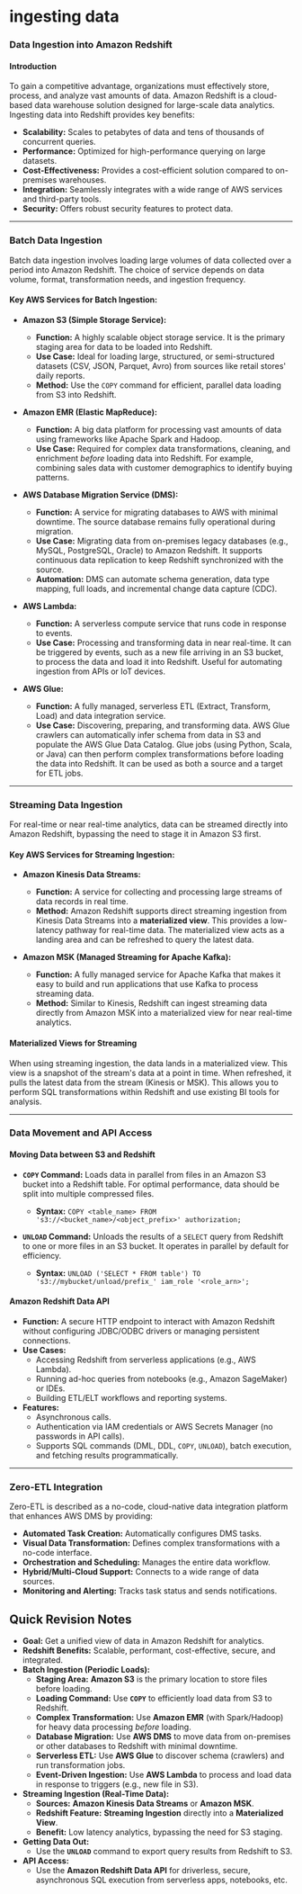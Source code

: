 # ingesting data

### Data Ingestion into Amazon Redshift

#### Introduction
To gain a competitive advantage, organizations must effectively store, process, and analyze vast amounts of data. Amazon Redshift is a cloud-based data warehouse solution designed for large-scale data analytics. Ingesting data into Redshift provides key benefits:

* **Scalability:** Scales to petabytes of data and tens of thousands of concurrent queries.
* **Performance:** Optimized for high-performance querying on large datasets.
* **Cost-Effectiveness:** Provides a cost-efficient solution compared to on-premises warehouses.
* **Integration:** Seamlessly integrates with a wide range of AWS services and third-party tools.
* **Security:** Offers robust security features to protect data.

---

### Batch Data Ingestion

Batch data ingestion involves loading large volumes of data collected over a period into Amazon Redshift. The choice of service depends on data volume, format, transformation needs, and ingestion frequency.

#### Key AWS Services for Batch Ingestion:

* **Amazon S3 (Simple Storage Service):**
    * **Function:** A highly scalable object storage service. It is the primary staging area for data to be loaded into Redshift.
    * **Use Case:** Ideal for loading large, structured, or semi-structured datasets (CSV, JSON, Parquet, Avro) from sources like retail stores' daily reports.
    * **Method:** Use the `COPY` command for efficient, parallel data loading from S3 into Redshift.

* **Amazon EMR (Elastic MapReduce):**
    * **Function:** A big data platform for processing vast amounts of data using frameworks like Apache Spark and Hadoop.
    * **Use Case:** Required for complex data transformations, cleaning, and enrichment *before* loading data into Redshift. For example, combining sales data with customer demographics to identify buying patterns.

* **AWS Database Migration Service (DMS):**
    * **Function:** A service for migrating databases to AWS with minimal downtime. The source database remains fully operational during migration.
    * **Use Case:** Migrating data from on-premises legacy databases (e.g., MySQL, PostgreSQL, Oracle) to Amazon Redshift. It supports continuous data replication to keep Redshift synchronized with the source.
    * **Automation:** DMS can automate schema generation, data type mapping, full loads, and incremental change data capture (CDC).

* **AWS Lambda:**
    * **Function:** A serverless compute service that runs code in response to events.
    * **Use Case:** Processing and transforming data in near real-time. It can be triggered by events, such as a new file arriving in an S3 bucket, to process the data and load it into Redshift. Useful for automating ingestion from APIs or IoT devices.

* **AWS Glue:**
    * **Function:** A fully managed, serverless ETL (Extract, Transform, Load) and data integration service.
    * **Use Case:** Discovering, preparing, and transforming data. AWS Glue crawlers can automatically infer schema from data in S3 and populate the AWS Glue Data Catalog. Glue jobs (using Python, Scala, or Java) can then perform complex transformations before loading the data into Redshift. It can be used as both a source and a target for ETL jobs.

---

### Streaming Data Ingestion

For real-time or near real-time analytics, data can be streamed directly into Amazon Redshift, bypassing the need to stage it in Amazon S3 first.

#### Key AWS Services for Streaming Ingestion:

* **Amazon Kinesis Data Streams:**
    * **Function:** A service for collecting and processing large streams of data records in real time.
    * **Method:** Amazon Redshift supports direct streaming ingestion from Kinesis Data Streams into a **materialized view**. This provides a low-latency pathway for real-time data. The materialized view acts as a landing area and can be refreshed to query the latest data.

* **Amazon MSK (Managed Streaming for Apache Kafka):**
    * **Function:** A fully managed service for Apache Kafka that makes it easy to build and run applications that use Kafka to process streaming data.
    * **Method:** Similar to Kinesis, Redshift can ingest streaming data directly from Amazon MSK into a materialized view for near real-time analytics.

#### Materialized Views for Streaming
When using streaming ingestion, the data lands in a materialized view. This view is a snapshot of the stream's data at a point in time. When refreshed, it pulls the latest data from the stream (Kinesis or MSK). This allows you to perform SQL transformations within Redshift and use existing BI tools for analysis.

---

### Data Movement and API Access

#### Moving Data between S3 and Redshift

* **`COPY` Command:** Loads data in parallel from files in an Amazon S3 bucket into a Redshift table. For optimal performance, data should be split into multiple compressed files.
    * **Syntax:** `COPY <table_name> FROM 's3://<bucket_name>/<object_prefix>' authorization;`

* **`UNLOAD` Command:** Unloads the results of a `SELECT` query from Redshift to one or more files in an S3 bucket. It operates in parallel by default for efficiency.
    * **Syntax:** `UNLOAD ('SELECT * FROM table') TO 's3://mybucket/unload/prefix_' iam_role '<role_arn>';`

#### Amazon Redshift Data API

* **Function:** A secure HTTP endpoint to interact with Amazon Redshift without configuring JDBC/ODBC drivers or managing persistent connections.
* **Use Cases:**
    * Accessing Redshift from serverless applications (e.g., AWS Lambda).
    * Running ad-hoc queries from notebooks (e.g., Amazon SageMaker) or IDEs.
    * Building ETL/ELT workflows and reporting systems.
* **Features:**
    * Asynchronous calls.
    * Authentication via IAM credentials or AWS Secrets Manager (no passwords in API calls).
    * Supports SQL commands (DML, DDL, `COPY`, `UNLOAD`), batch execution, and fetching results programmatically.

---

### Zero-ETL Integration

Zero-ETL is described as a no-code, cloud-native data integration platform that enhances AWS DMS by providing:
* **Automated Task Creation:** Automatically configures DMS tasks.
* **Visual Data Transformation:** Defines complex transformations with a no-code interface.
* **Orchestration and Scheduling:** Manages the entire data workflow.
* **Hybrid/Multi-Cloud Support:** Connects to a wide range of data sources.
* **Monitoring and Alerting:** Tracks task status and sends notifications.

## Quick Revision Notes

* **Goal:** Get a unified view of data in Amazon Redshift for analytics.
* **Redshift Benefits:** Scalable, performant, cost-effective, secure, and integrated.
* **Batch Ingestion (Periodic Loads):**
    * **Staging Area:** **Amazon S3** is the primary location to store files before loading.
    * **Loading Command:** Use **`COPY`** to efficiently load data from S3 to Redshift.
    * **Complex Transformation:** Use **Amazon EMR** (with Spark/Hadoop) for heavy data processing *before* loading.
    * **Database Migration:** Use **AWS DMS** to move data from on-premises or other databases to Redshift with minimal downtime.
    * **Serverless ETL:** Use **AWS Glue** to discover schema (crawlers) and run transformation jobs.
    * **Event-Driven Ingestion:** Use **AWS Lambda** to process and load data in response to triggers (e.g., new file in S3).
* **Streaming Ingestion (Real-Time Data):**
    * **Sources:** **Amazon Kinesis Data Streams** or **Amazon MSK**.
    * **Redshift Feature:** **Streaming Ingestion** directly into a **Materialized View**.
    * **Benefit:** Low latency analytics, bypassing the need for S3 staging.
* **Getting Data Out:**
    * Use the **`UNLOAD`** command to export query results from Redshift to S3.
* **API Access:**
    * Use the **Amazon Redshift Data API** for driverless, secure, asynchronous SQL execution from serverless apps, notebooks, etc.